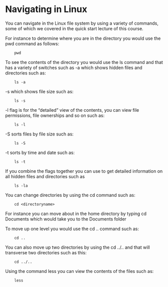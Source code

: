 # Navigating in Linux

You can navigate in the Linux file system by using a variety of commands, some of which we covered in the quick start lecture of this course.

For instance to determine where you are in the directory you would use the pwd command as follows:
```
    pwd
```

To see the contents of the directory you would use the ls command and that has a variety of switches such as
-a which shows hidden files and directories such as:
```
    ls -a
```
-s which shows file size such as:
```
    ls -s
```
-l flag is for the “detailed” view of the contents, you can view file permissions, file ownerships and so on such as:
```
    ls -l
```
-S sorts files by file size such as:
```
    ls -S
```
-t sorts by time and date such as:
```
    ls -t
```

If you combine the flags together you can use to get detailed information on all hidden files and directories such as
```
    ls -la
```


You can change directories by using the cd command such as:
```
    cd <directoryname>
```
For instance you can move about in the home directory by typing cd Documents which would take you to the Documents folder

To move up one level you would use the cd .. command such as:
```
    cd ..
```
You can also move up two directories by using the cd ../.. and that will transverse two directories such as this:
```
    cd ../..
```
Using the command less you can view the contents of the files such as:
```
    less
```
